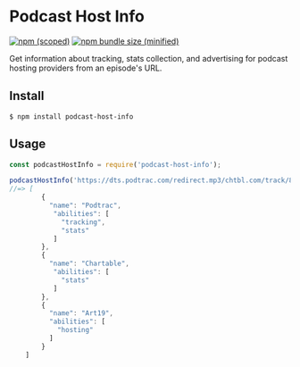 # Podcast Host Info

[![npm (scoped)](https://img.shields.io/npm/v/podcast-host-info.svg)](https://www.npmjs.com/package/podcast-host-info)
[![npm bundle size (minified)](https://img.shields.io/bundlephobia/min/podcast-host-info.svg)](https://www.npmjs.com/package/podcast-host-info)

Get information about tracking, stats collection, and advertising for podcast hosting providers from an episode's URL.

## Install

```
$ npm install podcast-host-info
```

## Usage

```js
const podcastHostInfo = require('podcast-host-info');

podcastHostInfo('https://dts.podtrac.com/redirect.mp3/chtbl.com/track/8DB4DB/rss.art19.com/episodes/16fe0959-f7e9-40f0-b7c6-8a8c53d4fe73.mp3');
//=> [
		{
		  "name": "Podtrac",
		   "abilities": [
		     "tracking",
		     "stats"
		   ]
		},
		{
		  "name": "Chartable",
		   "abilities": [
		     "stats"
		   ]
		},
		{
		  "name": "Art19",
		  "abilities": [
		    "hosting"
		  ]
		}
	]
```
